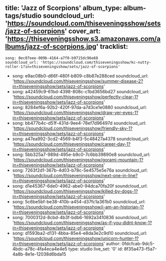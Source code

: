title: 'Jazz of Scorpions'
album_type: album-tags/studio
soundcloud_url: 'https://soundcloud.com/thiseveningsshow/sets/jazz-of-scorpions'
cover_art: 'https://thiseveningsshow.s3.amazonaws.com/albums/jazz-of-scorpions.jpg'
tracklist:
  -
    song: 0ec07eee-009b-4164-a7f0-b9715dc96e68
    soundcloud_url: 'https://soundcloud.com/thiseveningsshow/kc-nutty-roller-1?in=thiseveningsshow/sets/jazz-of-scorpions'
  -
    song: e9ac08b0-d66f-480f-b809-c8b87e288ced
    soundcloud_url: 'https://soundcloud.com/thiseveningsshow/summer-disease-2?in=thiseveningsshow/sets/jazz-of-scorpions'
  -
    song: a42459c9-61bd-4398-808c-c1bd3656bd27
    soundcloud_url: 'https://soundcloud.com/thiseveningsshow/perfectly-clear-1?in=thiseveningsshow/sets/jazz-of-scorpions'
  -
    song: 8284ef6a-92b2-420f-97da-a7d3ce1e0880
    soundcloud_url: 'https://soundcloud.com/thiseveningsshow/draw-yer-eyes-1?in=thiseveningsshow/sets/jazz-of-scorpions'
  -
    song: bb477b4c-d51f-431d-9ee4-78ef7d96497d
    soundcloud_url: 'https://soundcloud.com/thiseveningsshow/friendly-sky-1?in=thiseveningsshow/sets/jazz-of-scorpions'
  -
    song: a47ea992-3cd2-4569-b4f3-5c48427a4378
    soundcloud_url: 'https://soundcloud.com/thiseveningsshow/career-day-1?in=thiseveningsshow/sets/jazz-of-scorpions'
  -
    song: 5bb325a7-989d-495e-b9c0-7c6bb39890e8
    soundcloud_url: 'https://soundcloud.com/thiseveningsshow/gorami-mountain-1?in=thiseveningsshow/sets/jazz-of-scorpions'
  -
    song: 7263f2d1-367b-4d03-b78c-5e4575e5e76a
    soundcloud_url: 'https://soundcloud.com/thiseveningsshow/next-one-in-line?in=thiseveningsshow/sets/jazz-of-scorpions'
  -
    song: d1e45367-6de0-4962-abe0-94dca70fa20f
    soundcloud_url: 'https://soundcloud.com/thiseveningsshow/killed-by-dogs-1?in=thiseveningsshow/sets/jazz-of-scorpions'
  -
    song: 5c6be5bf-be38-410b-a454-d37fc1a361b0
    soundcloud_url: 'https://soundcloud.com/thiseveningsshow/i-am-an-historian-1?in=thiseveningsshow/sets/jazz-of-scorpions'
  -
    song: 7000312d-8cbd-4b3f-bdb6-1692a3410836
    soundcloud_url: 'https://soundcloud.com/thiseveningsshow/as-if-you-didnt-know-1?in=thiseveningsshow/sets/jazz-of-scorpions'
  -
    song: d1593ba2-d131-4bba-85e4-e8da3e2c9d10
    soundcloud_url: 'https://soundcloud.com/thiseveningsshow/unicorn-hunter-1?in=thiseveningsshow/sets/jazz-of-scorpions'
author: 0fdcfcab-9dc5-4bdc-a78c-4fa4eca4e4e5
type: studio
live_set: '0'
id: 8f35a473-f5a7-4a8b-8e1e-12038d6bda15
